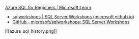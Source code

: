 [Azure SQL for Beginners | Microsoft Learn](https://learn.microsoft.com/en-us/shows/azure-sql-for-beginners/?source=docs)
- [sqlworkshops | SQL Server Workshops (microsoft.github.io)](https://microsoft.github.io/sqlworkshops/)
- [GitHub - microsoft/sqlworkshops: SQL Server Workshops](https://github.com/microsoft/sqlworkshops)

![[azure_sql_history.png]]

